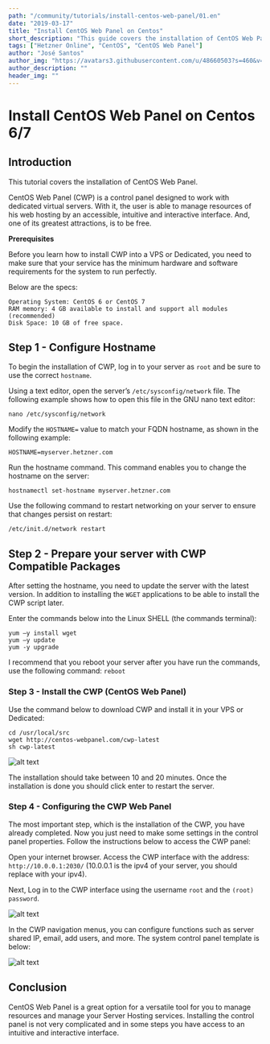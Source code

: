 ```yaml
---
path: "/community/tutorials/install-centos-web-panel/01.en"
date: "2019-03-17"
title: "Install CentOS Web Panel on Centos"
short_description: "This guide covers the installation of CentOS Web Panel on CentOS."
tags: ["Hetzner Online", "CentOS", "CentOS Web Panel"]
author: "José Santos"
author_img: "https://avatars3.githubusercontent.com/u/48660503?s=460&v=4"
author_description: ""
header_img: ""
---
```


# Install CentOS Web Panel on Centos 6/7

## Introduction

This tutorial covers the installation of CentOS Web Panel.

CentOS Web Panel (CWP) is a control panel designed to work with dedicated virtual servers. With it, the user is able to manage resources of his web hosting by an accessible, intuitive and interactive interface. And, one of its greatest attractions, is to be free.

**Prerequisites**

Before you learn how to install CWP into a VPS or Dedicated, you need to make sure that your service has the minimum hardware and software requirements for the system to run perfectly.

Below are the specs:

```
Operating System: CentOS 6 or CentOS 7
RAM memory: 4 GB available to install and support all modules (recommended)
Disk Space: 10 GB of free space.
```

## Step 1 - Configure Hostname

To begin the installation of CWP, log in to your server as ```root``` and be sure to use the correct ```hostname```.

Using a text editor, open the server’s ```/etc/sysconfig/network``` file. The following example shows how to open this file in the GNU nano text editor:

```nano /etc/sysconfig/network```

Modify the ```HOSTNAME=``` value to match your FQDN hostname, as shown in the following example:

```HOSTNAME=myserver.hetzner.com```

Run the hostname command. This command enables you to change the hostname on the server:

```hostnamectl set-hostname myserver.hetzner.com```

Use the following command to restart networking on your server to ensure that changes persist on restart:

```/etc/init.d/network restart```

## Step 2 - Prepare your server with CWP Compatible Packages

After setting the hostname, you need to update the server with the latest version. In addition to installing the ```WGET``` applications to be able to install the CWP script later.

Enter the commands below into the Linux SHELL (the commands terminal):

```
yum –y install wget
yum –y update
yum -y upgrade
```

I recommend that you reboot your server after you have run the commands, use the following command: ```reboot```

### Step 3 - Install the CWP (CentOS Web Panel)

Use the command below to download CWP and install it in your VPS or Dedicated:

```
cd /usr/local/src
wget http://centos-webpanel.com/cwp-latest
sh cwp-latest
```
![alt text](https://i.imgur.com/QUFgvzc.png)

The installation should take between 10 and 20 minutes. Once the installation is done you should click enter to restart the server.

### Step 4 - Configuring the CWP Web Panel

The most important step, which is the installation of the CWP, you have already completed. Now you just need to make some settings in the control panel properties. Follow the instructions below to access the CWP panel:

Open your internet browser. Access the CWP interface with the address: ```http://10.0.0.1:2030/``` (10.0.0.1 is the ipv4 of your server, you should replace with your ipv4).

Next, Log in to the CWP interface using the username ```root``` and the ```(root) password```.

![alt text](https://i.imgur.com/7qRTJNE.png)

In the CWP navigation menus, you can configure functions such as server shared IP, email, add users, and more.
The system control panel template is below:

![alt text](https://i.imgur.com/IRTjNuC.png)

## Conclusion

CentOS Web Panel is a great option for a versatile tool for you to manage resources and manage your Server Hosting services. Installing the control panel is not very complicated and in some steps you have access to an intuitive and interactive interface.

<!---

Contributors's Certificate of Origin

By making a contribution to this project, I certify that:

(a) The contribution was created in whole or in part by me and I have
    the right to submit it under the license indicated in the file; or

(b) The contribution is based upon previous work that, to the best of my
    knowledge, is covered under an appropriate license and I have the
    right under that license to submit that work with modifications,
    whether created in whole or in part by me, under the same license
    (unless I am permitted to submit under a different license), as
    indicated in the file; or

(c) The contribution was provided directly to me by some other person
    who certified (a), (b) or (c) and I have not modified it.

(d) I understand and agree that this project and the contribution are
    public and that a record of the contribution (including all personal
    information I submit with it, including my sign-off) is maintained
    indefinitely and may be redistributed consistent with this project
    or the license(s) involved.

Signed-off-by: [submitter's name and email address here]

-->
